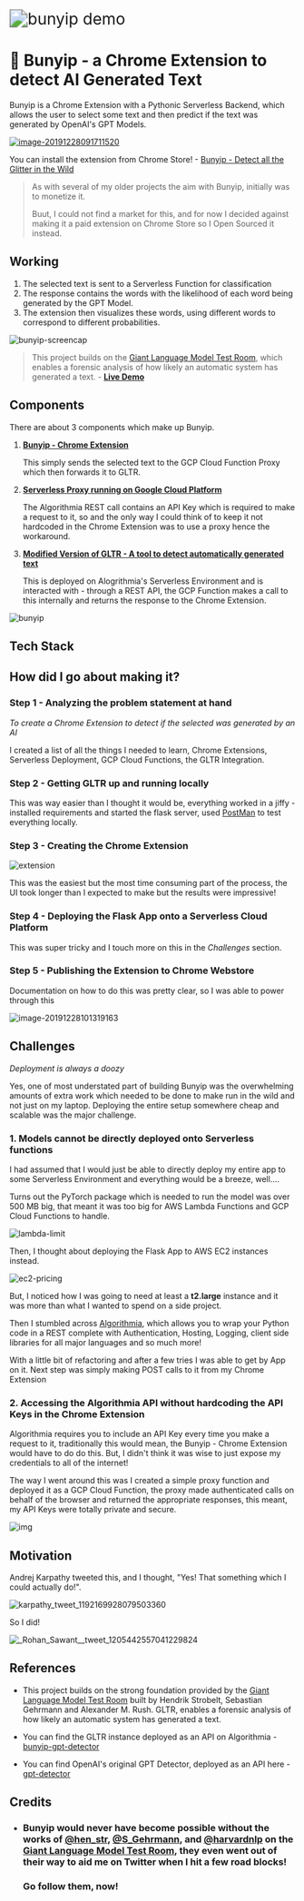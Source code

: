 <img src="images/bunyip.gif" alt="bunyip demo" style="zoom:200%;" />

# 🦄 Bunyip - a Chrome Extension to detect AI Generated Text

Bunyip is a Chrome Extension with a Pythonic Serverless Backend, which allows the user to select some text and then predict if the text was generated by OpenAI's GPT Models.

[![image-20191228091711520](images/chrome-store.png)](https://chrome.google.com/webstore/detail/bunyip-detect-all-the-gli/liabgjpmjmfddkengbpenbnmmidjddhd)

You can install the extension from Chrome Store! -  [Bunyip - Detect all the Glitter in the Wild](https://chrome.google.com/webstore/detail/bunyip-detect-all-the-gli/liabgjpmjmfddkengbpenbnmmidjddhd)

> As with several of my older projects the aim with Bunyip, initially was to monetize it. 
>
> Buut, I could not find a market for this, and for now I decided against making it a paid extension on Chrome Store so I Open Sourced it instead.

## Working

1. The selected text is sent to a Serverless Function for classification
2. The response contains the words with the likelihood of each word being generated by the GPT Model.
3. The extension then visualizes these words, using different words to correspond to different probabilities.

![bunyip-screencap](images/bunyip-screencap.jpg)

>  This project builds on the [Giant Language Model Test Room](https://github.com/HendrikStrobelt/detecting-fake-text), which enables a forensic analysis of how likely an automatic system has generated a text. - **[Live Demo](http://gltr.io/)**

## Components

There are about 3 components which make up Bunyip.

1. [**Bunyip - Chrome Extension**](https://github.com/CT83/Bunyip/tree/master/chrome-extension) 

   This simply sends the selected text to the GCP Cloud Function Proxy which then forwards it to GLTR.

2. [**Serverless Proxy running on Google Cloud Platform**](https://github.com/CT83/Bunyip/tree/master/proxy)

   The Algorithmia REST call contains an API Key which is required to make a request to it, so and the only way I could think of to keep it not hardcoded in the Chrome Extension was to use a proxy hence the workaround.

3. [**Modified Version of GLTR -  A tool to detect automatically generated text**](https://github.com/CT83/Bunyip/tree/master/gpt_detector)

   This is deployed on Alogrithmia's Serverless Environment and is interacted with - through a REST API, the GCP Function makes a call to this internally and returns the response to the Chrome Extension.

![bunyip](images/bunyip.png)



## Tech Stack



## How did I go about making it?

### Step 1 - Analyzing the problem statement at hand

*To create a Chrome Extension to detect if the selected was generated by an AI*

I created a list of all the things I needed to learn, Chrome Extensions, Serverless Deployment, GCP Cloud Functions, the GLTR Integration.

### Step 2 - Getting GLTR up and running locally

This was way easier than I thought it would be, everything worked in a jiffy - installed requirements and started the flask server, used [PostMan](https://www.getpostman.com/) to test everything locally.

### Step 3 - Creating the Chrome Extension

![extension](images/extension.png)

This was the easiest but the most time consuming part of the process, the UI took longer than I expected to make but the results were impressive!

### Step 4 - Deploying the  Flask App onto a Serverless Cloud Platform

This was super tricky and I touch more on this in the *Challenges* section.

### Step 5 - Publishing the Extension to Chrome Webstore

Documentation on how to do this was pretty clear, so I was able to power through this

![image-20191228101319163](images/dashboard-web.png)



## Challenges

_Deployment is always a doozy_

Yes, one of most understated part of building Bunyip was the overwhelming amounts of extra work which needed to be done to make run in the wild and not just on my laptop. Deploying the entire setup somewhere cheap and scalable was the major challenge.

### 1. Models cannot be directly deployed onto Serverless functions

I had assumed that I would just be able to directly deploy my entire app to some Serverless Environment and everything would be a breeze, well....

Turns out the PyTorch package which is needed to run the model was over 500 MB big, that meant it was too big for AWS Lambda Functions and GCP Cloud Functions to handle. 

![lambda-limit](images/lambda-limit.png)

Then, I thought about deploying the Flask App to AWS EC2 instances instead. 

![ec2-pricing](images/ec2-pricing.png)

But, I noticed how I was going to need at least a **t2.large** instance and it was more than what I wanted to spend on a side project.

Then I stumbled across [Algorithmia](https://algorithmia.com/), which allows you to wrap your Python code in a REST complete with Authentication, Hosting, Logging, client side libraries for all major languages and so much more!

With a little bit of refactoring and after a few tries I was able to get by App on it. Next step was simply making POST calls to it from my Chrome Extension

### 2. Accessing the Algorithmia API without hardcoding the API Keys in the Chrome Extension

Algorithmia requires you to include an API Key every time you make a request to it, traditionally this would mean, the Bunyip - Chrome Extension would have to do do this. But, I didn't think it was wise to just expose my credentials to all of the internet!

The way I went around this was I created a simple proxy function and deployed it as a GCP Cloud Function, the proxy made authenticated calls on behalf of the browser and returned the appropriate responses, this meant, my API Keys were totally private and secure.

![img](images/proxy-dia.png)



## Motivation

Andrej Karpathy tweeted this, and I thought, "Yes! That something which I could actually do!".

![karpathy_tweet_1192169928079503360](images/karpathy_tweet_1192169928079503360.jpg)

So I did!

![_Rohan_Sawant__tweet_1205442557041229824](images/_Rohan_Sawant__tweet_1205442557041229824.jpg)

## References

* This project builds on the strong foundation provided by the [Giant Language Model Test Room](https://github.com/HendrikStrobelt/detecting-fake-text) built by Hendrik Strobelt, Sebastian Gehrmann and Alexander M. Rush. GLTR, enables a forensic analysis of how likely an automatic system has generated a text.

* You can find the GLTR instance deployed as an API on Algorithmia - [bunyip-gpt-detector](https://algorithmia.com/algorithms/ct83/bunyip_gpt_detector)

* You can find OpenAI's original GPT Detector, deployed as an API here - [gpt-detector](https://algorithmia.com/algorithms/ct83/gpt_detector)




## Credits

* ### Bunyip would never have become possible without the works of  [@hen_str](https://twitter.com/hen_str), [@S_Gehrmann](https://twitter.com/S_Gehrmann), and [@harvardnlp](https://twitter.com/harvardnlp) on the  [Giant Language Model Test Room](https://github.com/HendrikStrobelt/detecting-fake-text), they even went out of  their way to aid me on Twitter when I hit a few road blocks! 

  ###    Go follow them, now!